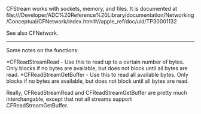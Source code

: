 CFStream works with sockets, memory, and files. It is documented at file:///Developer/ADC%20Reference%20Library/documentation/Networking/Conceptual/CFNetwork/index.html#//apple_ref/doc/uid/TP30001132

See also CFNetwork.

----

Some notes on the functions:

*CFReadStreamRead - Use this to read up to a certain number of bytes. Only blocks if no bytes are available, but does not block until all bytes are read.
*CFReadStreamGetBuffer - Use this to read all available bytes. Only blocks if no bytes are available, but does not block until all bytes are read.


Really, CFReadStreamRead and CFReadStreamGetBuffer are pretty much interchangable, except that not all streams support CFReadStreamGetBuffer.

